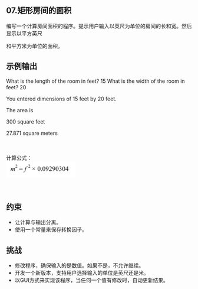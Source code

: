 
## 07.矩形房间的面积

编写一个计算房间面积的程序。提示用户输入以英尺为单位的房间的长和宽。然后显示以平方英尺

和平方米为单位的面积。



## 示例输出
What is the length of the room in feet? 15 
What is the width of the room in feet? 20 

You entered dimensions of 15 feet by 20 feet.

The area is 

300 square feet

27.871 square meters

​		
​		
计算公式：		
​					![](07.png)


​		


## 约束
- 让计算与输出分离。
- 使用一个常量来保存转换因子。



## 挑战
- 修改程序，确保输入的是数值。如果不是，不允许继续。
- 开发一个新版本，支持用户选择输入的单位是英尺还是米。
- 以GUI方式来实现该程序，当任何一个值有修改时，自动更新结果。

